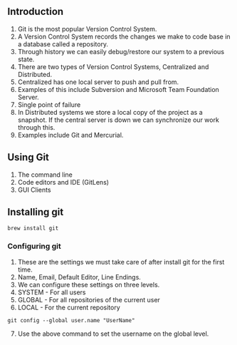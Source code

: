 ## Introduction
1. Git is the most popular Version Control System.
2. A Version Control System records the changes we make to code base in a database called a repository.
3. Through history we can easily debug/restore our system to a previous state.
4. There are two types of Version Control Systems, Centralized and Distributed.
5. Centralized has one local server to push and pull from.
6. Examples of this include Subversion and Microsoft Team Foundation Server.
7. Single point of failure
8. In Distributed systems we store a local copy of the project as a snapshot. If the central server is down we can synchronize our work through this.
9. Examples include Git and Mercurial.

## Using Git
1. The command line
2. Code editors and IDE (GitLens)
3. GUI Clients

## Installing git
``` shell
brew install git
```

### Configuring git
1. These are the settings we must take care of after install git for the first time.
2. Name, Email, Default Editor, Line Endings.
3. We can configure these settings on three levels.
4. SYSTEM - For all users
5. GLOBAL - For all repositories of the current user
6. LOCAL - For the current repository
``` shell
git config --global user.name "UserName"
```
7. Use the above command to set the username on the global level.